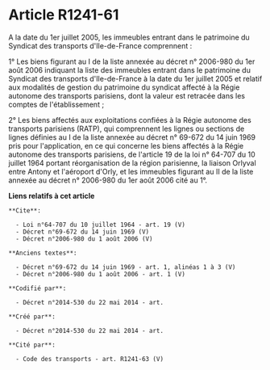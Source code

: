 # Article R1241-61

A la date du 1er juillet 2005, les immeubles entrant dans le patrimoine du Syndicat des transports d'Ile-de-France
comprennent : 

1° Les biens figurant au I de la liste annexée au décret n° 2006-980 du 1er août 2006 indiquant la liste des immeubles
entrant dans le patrimoine du Syndicat des transports d'Ile-de-France à la date du 1er juillet 2005 et relatif aux modalités
de gestion du patrimoine du syndicat affecté à la Régie autonome des transports parisiens, dont la valeur est retracée dans
les comptes de l'établissement ; 

2° Les biens affectés aux exploitations confiées à la Régie autonome des transports parisiens (RATP), qui comprennent les
lignes ou sections de lignes définies au I de la liste annexée au décret n° 69-672 du 14 juin 1969 pris pour l'application,
en ce qui concerne les biens affectés à la Régie autonome des transports parisiens, de l'article 19 de la loi n° 64-707 du 10
juillet 1964 portant réorganisation de la région parisienne, la liaison Orlyval entre Antony et l'aéroport d'Orly, et les
immeubles figurant au II de la liste annexée au décret n° 2006-980 du 1er août 2006 cité au 1°.

**Liens relatifs à cet article**

	**Cite**:

	  - Loi n°64-707 du 10 juillet 1964 - art. 19 (V)
	  - Décret n°69-672 du 14 juin 1969 (V)
	  - Décret n°2006-980 du 1 août 2006 (V)

	**Anciens textes**:

	  - Décret n°69-672 du 14 juin 1969 - art. 1, alinéas 1 à 3 (V)
	  - Décret n°2006-980 du 1 août 2006 - art. 1 (V)

	**Codifié par**:

	  - Décret n°2014-530 du 22 mai 2014 - art.

	**Créé par**:

	  - Décret n°2014-530 du 22 mai 2014 - art.

	**Cité par**:

	  - Code des transports - art. R1241-63 (V)
